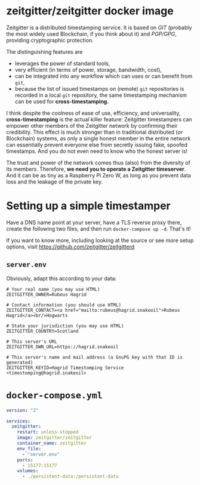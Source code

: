 # zeitgitter/zeitgitter docker image

Zeitgitter is a distributed timestamping service. It is based on *GIT*
(probably the most widely used Blockchain, if you think about it) and
*PGP/GPG*, providing cryptographic protection.

The distinguishing features are

* leverages the power of standard tools,
* very efficient (in terms of power, storage, bandwidth, cost),
* can be integrated into any workflow which can uses or can benefit from `git`,
* because the list of issued timestamps on (remote) `git` repositories is
  recorded in a local `git` repository, the same timestamping mechanism can be
  used for **cross-timestamping.**

I think despite the coolness of ease of use, efficiency, and universality,
**cross-timestamping** is the actual killer feature: Zeitgitter timestampers
can empower other members of the Zeitgitter network by confirming their
credibility. This effect is much stronger than in traditional distributed (or
Blockchain) systems, as only a single honest member in the entire network can
essentially prevent everyone else from secretly issuing fake, spoofed
timestamps. And you do not even need to know who the honest server is!

The trust and power of the network comes thus (also) from the diversity of its
members. Therefore, **we need you to operate a Zeitgitter timeserver**. And it
can be as tiny as a Raspberry Pi Zero W, as long as you prevent data loss and
the leakage of the private key.

# Setting up a simple timestamper

Have a DNS name point at your server, have a TLS reverse proxy there, create
the following two files, and then run `docker-compose up -d`. That's it!

If you want to know more, including looking at the source or see more setup
options, visit https://github.com/zeitgitter/zeitgitterd

## `server.env`

Obviously, adapt this according to your data:

```env
# Your real name (you may use HTML)
ZEITGITTER_OWNER=Rubeus Hagrid

# Contact information (you should use HTML)
ZEITGITTER_CONTACT=<a href="mailto:rubeus@hagrid.snakeoil">Rubeus Hagrid</a><br/>Hogwarts

# State your jurisdiction (you may use HTML)
ZEITGITTER_COUNTRY=Scotland

# This server's URL
ZEITGITTER_OWN_URL=https://hagrid.snakeoil

# This server's name and mail address (a GnuPG key with that ID is generated)
ZEITGITTER_KEYID=Hagrid Timestomping Service <timestomping@hagrid.snakeoil>
```

# `docker-compose.yml`

```yml
version: "2"

services:
  zeitgitter:
    restart: unless-stopped
    image: zeitgitter/zeitgitter
    container_name: zeitgitter
    env_file:
      - "server.env"
    ports:
      - 15177:15177
    volumes:
      - ./persistent-data:/persistent-data
```
